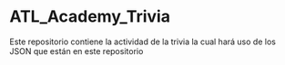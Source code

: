 # ATL_Academy_Trivia
Este repositorio contiene la actividad de la trivia la cual hará uso de los JSON que están en este repositorio
